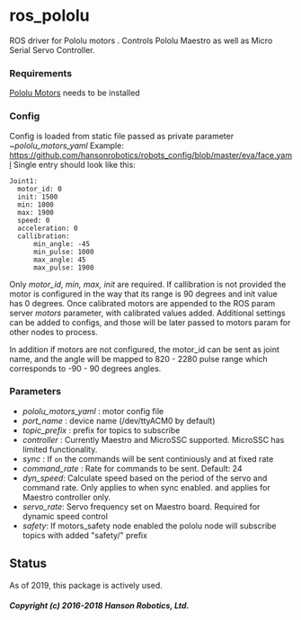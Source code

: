 # ros_pololu
ROS driver for Pololu motors
.
Controls Pololu Maestro as well as Micro Serial Servo Controller.

### Requirements 
[Pololu Motors](https://github.com/hansonrobotics/pololu-motors) needs to be installed

### Config 
Config is loaded from static file passed as private parameter *~pololu_motors_yaml*
Example: https://github.com/hansonrobotics/robots_config/blob/master/eva/face.yaml
Single entry should look like this:
```
Joint1:
  motor_id: 0
  init: 1500
  min: 1000
  max: 1900
  speed: 0
  acceleration: 0
  callibration: 
      min_angle: -45
      min_pulse: 1000
      max_angle: 45
      max_pulse: 1900
```
Only *motor_id, min, max, init*  are required. If callibration is not provided the motor is configured in the way that its range is 90 degrees and init value has 0 degrees.
Once calibrated motors are appended to the ROS param server *motors* parameter, with calibrated values added. 
Additional settings can be added to configs, and those will be later passed to motors param for other nodes to process.

In addition if motors are not configured, the motor_id can be sent as joint name, and the angle will be mapped to 820 - 2280 pulse range which corresponds to -90 - 90 degrees angles.

### Parameters
 - *pololu_motors_yaml* : motor config file
 - *port_name* : device name (/dev/ttyACM0 by default)
 - *topic_prefix* : prefix for topics to subscribe
 - *controller* : Currently Maestro and MicroSSC supported. MicroSSC has limited functionality.
 - *sync* : If `on` the commands will be sent continiously and at fixed rate
 - *command_rate* : Rate for commands to be sent. Default: 24
 - *dyn_speed*: Calculate speed based on the period of the servo and command rate. Only applies to when sync enabled. and applies for Maestro controller only.
 - *servo_rate*: Servo frequency set on Maestro board. Required for dynamic speed control
 - *safety*: If motors_safety node enabled the pololu node will subscribe topics with added "safety/" prefix
 
## Status
As of 2019, this package is actively used.
 
 ##### Copyright (c) 2016-2018 Hanson Robotics, Ltd. 
